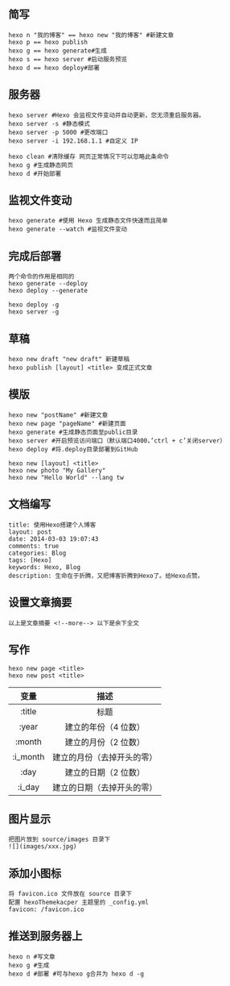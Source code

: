## 简写
```
hexo n "我的博客" == hexo new "我的博客" #新建文章
hexo p == hexo publish
hexo g == hexo generate#生成
hexo s == hexo server #启动服务预览
hexo d == hexo deploy#部署
```
## 服务器
```
hexo server #Hexo 会监视文件变动并自动更新，您无须重启服务器。
hexo server -s #静态模式
hexo server -p 5000 #更改端口
hexo server -i 192.168.1.1 #自定义 IP

hexo clean #清除缓存 网页正常情况下可以忽略此条命令
hexo g #生成静态网页
hexo d #开始部署
```
## 监视文件变动
```
hexo generate #使用 Hexo 生成静态文件快速而且简单
hexo generate --watch #监视文件变动
```
## 完成后部署
```
两个命令的作用是相同的
hexo generate --deploy
hexo deploy --generate

hexo deploy -g
hexo server -g
```
## 草稿
```
hexo new draft "new draft" 新建草稿
hexo publish [layout] <title> 变成正式文章
```
## 模版
```
hexo new "postName" #新建文章
hexo new page "pageName" #新建页面
hexo generate #生成静态页面至public目录
hexo server #开启预览访问端口（默认端口4000，’ctrl + c’关闭server）
hexo deploy #将.deploy目录部署到GitHub

hexo new [layout] <title>
hexo new photo "My Gallery"
hexo new "Hello World" --lang tw
```
## 文档编写
```
title: 使用Hexo搭建个人博客
layout: post
date: 2014-03-03 19:07:43
comments: true
categories: Blog
tags: [Hexo]
keywords: Hexo, Blog
description: 生命在于折腾，又把博客折腾到Hexo了。给Hexo点赞。
```
## 设置文章摘要
```
以上是文章摘要 <!--more--> 以下是余下全文
```
## 写作
```
hexo new page <title>
hexo new post <title>
```
|变量|描述|
|:----:|:------:|
|:title     |标题|
|:year	    |建立的年份（4 位数）|
|:month	    |建立的月份（2 位数）|
|:i_month   |建立的月份（去掉开头的零）|
|:day	    |建立的日期（2 位数）|
|:i_day     |建立的日期（去掉开头的零）|

## 图片显示
```
把图片放到 source/images 目录下
![](images/xxx.jpg)
```
## 添加小图标
```
将 favicon.ico 文件放在 source 目录下
配置 hexoThemekacper 主题里的 _config.yml
favicon: /favicon.ico
```
## 推送到服务器上
```
hexo n #写文章
hexo g #生成
hexo d #部署 #可与hexo g合并为 hexo d -g
```